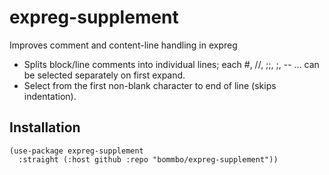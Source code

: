 # expreg-supplement
Improves comment and content-line handling  in expreg
- Splits block/line comments into individual lines; each #, //, ;;, ;, -- … can be selected separately on first expand.
- Select from the first non-blank character to end of line (skips indentation).

## Installation

```elisp
(use-package expreg-supplement
  :straight (:host github :repo "bommbo/expreg-supplement"))
```
